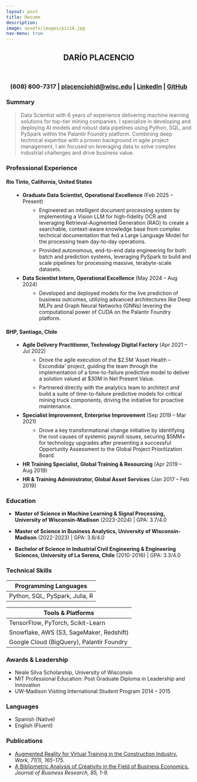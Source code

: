 ```yaml
---
layout: post
title: Resume
description: 
image: assets/images/pic16.jpg
nav-menu: true
---
```


<!-- One -->
<section id="one">
    <div class="inner">
       <header class="major centered">
          <h1>DARÍO PLACENCIO</h1>
       </header>

<!-- Content -->
<style>
    .centered {
        text-align: center;
    }
    .education-list li, .experience-list li {
        margin-bottom: 1em;
    }
    .experience-list ul {
        margin-top: 0.5em;
        margin-left: 1.5em;
    }
    .experience-list ul li {
        margin-bottom: 0.5em;
    }
    .commentary {
        font-style: italic;
        color: #888;
        margin-top: 1em;
        margin-bottom: 2em;
    }
    .keyword-list {
        font-size: 0.9em;
        color: #555;
        margin-top: 0.5em;
    }
</style>
<div class="centered">
    <h3>(608) 800-7317 | <a href="mailto:placenciohid@wisc.edu">placenciohid@wisc.edu</a> | <a href="https://linkedin.com/in/darioplacencio" target="_blank">LinkedIn</a> | <a href="https://placenciohid.github.io" target="_blank">GitHub</a></h3>
</div>

<div class="row">
    <div class="col-12">
        <h3>Summary</h3>
        <blockquote>
            <p>Data Scientist with 6 years of experience delivering machine learning solutions for top-tier mining companies. I specialize in developing and deploying AI models and robust data pipelines using Python, SQL, and PySpark within the Palantir Foundry platform. Combining deep technical expertise with a proven background in agile project management, I am focused on leveraging data to solve complex industrial challenges and drive business value.</p>
        </blockquote>
    </div>
</div>

<div class="row">
    <div class="col-12">
        <h3>Professional Experience</h3>
        <div class="experience-list">
            <h4><b>Rio Tinto, California, United States</b></h4>
            <ul>
                <li>
                    <b>Graduate Data Scientist, Operational Excellence</b> (Feb 2025 – Present)
                    <ul>
                        <li>Engineered an intelligent document processing system by implementing a Vision LLM for high-fidelity OCR and leveraging Retrieval-Augmented Generation (RAG) to create a searchable, context-aware knowledge base from complex technical documentation that fed a Large Language Model for the processing team day-to-day operations.</li>
                        <li>Provided autonomous, end-to-end data engineering for both batch and prediction systems, leveraging PySpark to build and scale pipelines for processing massive, terabyte-scale datasets.</li>
                    </ul>
                </li>
                <li>
                    <b>Data Scientist Intern, Operational Excellence</b> (May 2024 – Aug 2024)
                    <ul>
                        <li>Developed and deployed models for the live prediction of business outcomes, utilizing advanced architectures like Deep MLPs and Graph Neural Networks (GNNs) levering the computational power of CUDA on the Palantir Foundry platform.</li>
                    </ul>
                </li>
            </ul>
            <h4><b>BHP, Santiago, Chile</b></h4>
            <ul>
                <li>
                    <b>Agile Delivery Practitioner, Technology Digital Factory</b> (Apr 2021 – Jul 2022)
                    <ul>
                        <li>Drove the agile execution of the $2.5M 'Asset Health – Escondida' project, guiding the team through the implementation of a time-to-failure predictive model to deliver a solution valued at $30M in Net Present Value.</li>
                        <li>Partnered directly with the analytics team to architect and build a suite of time-to-failure predictive models for critical mining truck components, driving the initiative for proactive maintenance.</li>
                    </ul>
                </li>
                 <li>
                    <b>Specialist Improvement, Enterprise Improvement</b> (Sep 2019 – Mar 2021)
                    <ul>
                        <li>Drove a key transformational change initiative by identifying the root causes of systemic payroll issues, securing $5MM+ for technology upgrades after presenting a successful Opportunity Assessment to the Global Project Prioritization Board.</li>
                    </ul>
                </li>
                <li><b>HR Training Specialist, Global Training & Resourcing</b> (Apr 2019 – Aug 2019)</li>
                <li><b>HR & Training Administrator, Global Asset Services</b> (Jan 2017 – Feb 2019)</li>
            </ul>
        </div>
    </div>
</div>

<div class="row">
    <div class="col-12">
        <h3>Education</h3>
        <ul class="education-list">
            <li><b>Master of Science in Machine Learning & Signal Processing, University of Wisconsin-Madison</b> (2023-2024) | GPA: 3.7/4.0</li>
            <li><b>Master of Science in Business Analytics, University of Wisconsin-Madison</b> (2022-2023) | GPA: 3.8/4.0</li>
            <li><b>Bachelor of Science in Industrial Civil Engineering & Engineering Sciences, University of La Serena, Chile</b> (2010-2016) | GPA: 3.3/4.0</li>
        </ul>
    </div>
</div>

<div class="row">
<h3>Technical Skills</h3>
</div>
<div class="row">
    <div class="6u 12u$(small)">
        <div class="table-wrapper">
            <table>
                <thead><tr><th>Programming Languages</th></tr></thead>
                <tbody>
                    <tr><td>Python, SQL, PySpark, Julia, R</td></tr>
                </tbody>
            </table>
        </div>
    </div>
    <div class="6u$ 12u$(small)">
        <div class="table-wrapper">
            <table>
                <thead><tr><th>Tools & Platforms</th></tr></thead>
                <tbody>
                    <tr><td>TensorFlow, PyTorch, Scikit-Learn</td></tr>
                    <tr><td>Snowflake, AWS (S3, SageMaker, Redshift)</td></tr>
                    <tr><td>Google Cloud (BigQuery), Palantir Foundry</td></tr>
                </tbody>
            </table>
        </div>
    </div>
</div>

<div class="row">
    <div class="col-6 col-12-small">
        <h3>Awards & Leadership</h3>
        <ul>
            <li>Neale Silva Scholarship, University of Wisconsin</li>
            <li>MIT Professional Education: Post Graduate Diploma in Leadership and Innovation</li>
            <li>UW-Madison Visiting International Student Program 2014 – 2015</li>
        </ul>
    </div>
    <div class="col-6 col-12-small">
        <h3>Languages</h3>
        <ul>
            <li>Spanish (Native)</li>
            <li>English (Fluent)</li>
        </ul>
    </div>
</div>

<div class="row">
    <div class="col-12">
        <h3>Publications</h3>
        <ul>
            <li><a href="https://content.iospress.com/articles/work/wor205049" target="_blank">Augmented Reality for Virtual Training in the Construction Industry.</a> <em>Work, 71(1), 165-175.</em></li>
            <li><a href="https://doi.org/10.1016/j.jbusres.2017.12.011" target="_blank">A Bibliometric Analysis of Creativity in the Field of Business Economics.</a> <em>Journal of Business Research, 85, 1-9.</em></li>
        </ul>
    </div>
</div>

</div>
</section>
